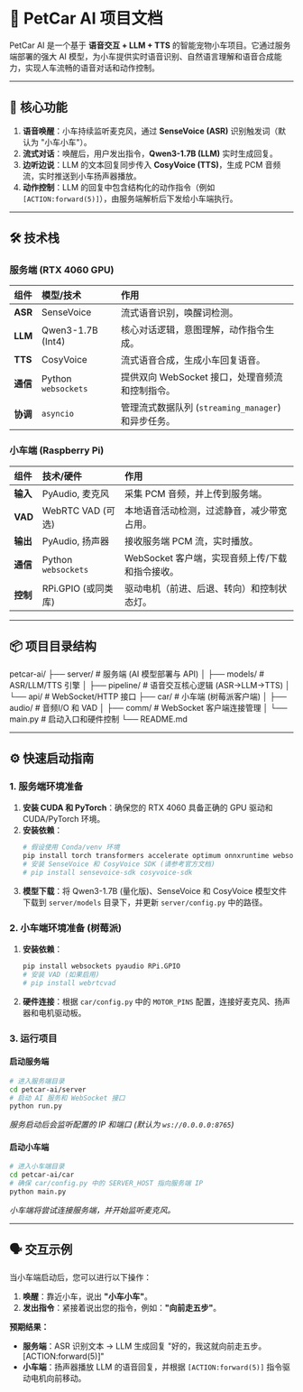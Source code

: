 # 🐾 PetCar AI 项目文档

PetCar AI 是一个基于 **语音交互 + LLM + TTS** 的智能宠物小车项目。它通过服务端部署的强大 AI 模型，为小车提供实时语音识别、自然语言理解和语音合成能力，实现人车流畅的语音对话和动作控制。

---

## 🚀 核心功能

1. **语音唤醒**：小车持续监听麦克风，通过 **SenseVoice (ASR)** 识别触发词（默认为 "小车小车"）。
2. **流式对话**：唤醒后，用户发出指令，**Qwen3-1.7B (LLM)** 实时生成回复。
3. **边听边说**：LLM 的文本回复同步传入 **CosyVoice (TTS)**，生成 PCM 音频流，实时推送到小车扬声器播放。
4. **动作控制**：LLM 的回复中包含结构化的动作指令（例如 `[ACTION:forward(5)]`），由服务端解析后下发给小车端执行。

---

## 🛠️ 技术栈

### 服务端 (RTX 4060 GPU)

| 组件 | 模型/技术 | 作用 |
| :--- | :--- | :--- |
| **ASR** | SenseVoice | 流式语音识别，唤醒词检测。 |
| **LLM** | Qwen3-1.7B (Int4) | 核心对话逻辑，意图理解，动作指令生成。 |
| **TTS** | CosyVoice | 流式语音合成，生成小车回复语音。 |
| **通信** | Python `websockets` | 提供双向 WebSocket 接口，处理音频流和控制指令。 |
| **协调** | `asyncio` | 管理流式数据队列 (`streaming_manager`) 和异步任务。 |

### 小车端 (Raspberry Pi)

| 组件 | 技术/硬件 | 作用 |
| :--- | :--- | :--- |
| **输入** | PyAudio, 麦克风 | 采集 PCM 音频，并上传到服务端。 |
| **VAD** | WebRTC VAD (可选) | 本地语音活动检测，过滤静音，减少带宽占用。 |
| **输出** | PyAudio, 扬声器 | 接收服务端 PCM 流，实时播放。 |
| **通信** | Python `websockets` | WebSocket 客户端，实现音频上传/下载和指令接收。 |
| **控制** | RPi.GPIO (或同类库) | 驱动电机（前进、后退、转向）和控制状态灯。 |

---

## 📦 项目目录结构

petcar-ai/
├── server/             \# 服务端 (AI 模型部署与 API)
│ ├── models/           \# ASR/LLM/TTS 引擎
│ ├── pipeline/         \# 语音交互核心逻辑 (ASR-\>LLM-\>TTS)
│ └── api/              \# WebSocket/HTTP 接口
├── car/                \# 小车端 (树莓派客户端)
│ ├── audio/            \# 音频I/O 和 VAD
│ ├── comm/             \# WebSocket 客户端连接管理
│ └── main.py           \# 启动入口和硬件控制
└── README.md


---

## ⚙️ 快速启动指南

### 1. 服务端环境准备

1. **安装 CUDA 和 PyTorch**：确保您的 RTX 4060 具备正确的 GPU 驱动和 CUDA/PyTorch 环境。
2. **安装依赖**：
    ```bash
    # 假设使用 Conda/venv 环境
    pip install torch transformers accelerate optimum onnxruntime websockets pyaudio
    # 安装 SenseVoice 和 CosyVoice SDK (请参考官方文档)
    # pip install sensevoice-sdk cosyvoice-sdk
    ```
3. **模型下载**：将 Qwen3-1.7B (量化版)、SenseVoice 和 CosyVoice 模型文件下载到 `server/models` 目录下，并更新 `server/config.py` 中的路径。

### 2. 小车端环境准备 (树莓派)

1. **安装依赖**：
    ```bash
    pip install websockets pyaudio RPi.GPIO
    # 安装 VAD (如果启用)
    # pip install webrtcvad
    ```
2. **硬件连接**：根据 `car/config.py` 中的 `MOTOR_PINS` 配置，连接好麦克风、扬声器和电机驱动板。

### 3. 运行项目

#### 启动服务端

```bash
# 进入服务端目录
cd petcar-ai/server
# 启动 AI 服务和 WebSocket 接口
python run.py
````

*服务启动后会监听配置的 IP 和端口 (默认为 `ws://0.0.0.0:8765`)*

#### 启动小车端

```bash
# 进入小车端目录
cd petcar-ai/car
# 确保 car/config.py 中的 SERVER_HOST 指向服务端 IP
python main.py
```

*小车端将尝试连接服务端，并开始监听麦克风。*

-----

## 🗣️ 交互示例

当小车端启动后，您可以进行以下操作：

1.  **唤醒**：靠近小车，说出 **"小车小车"**。
2.  **发出指令**：紧接着说出您的指令，例如：**"向前走五步"**。

**预期结果：**

  - **服务端**：ASR 识别文本 → LLM 生成回复 "好的，我这就向前走五步。 [ACTION:forward(5)]"
  - **小车端**：扬声器播放 LLM 的语音回复，并根据 `[ACTION:forward(5)]` 指令驱动电机向前移动。

<!-- end list -->

```
```
